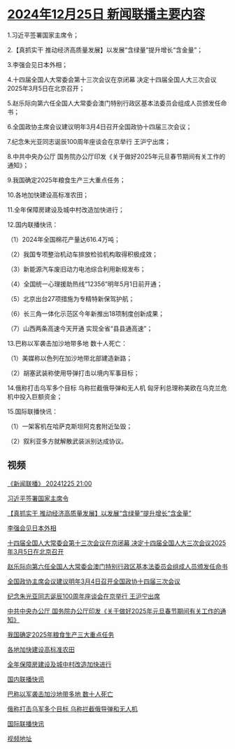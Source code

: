 # [2024年12月25日 新闻联播主要内容](https://tv.cctv.com/lm/xwlb/day/20241225.shtml)

1.习近平签署国家主席令；

2.【真抓实干 推动经济高质量发展】以发展“含绿量”提升增长“含金量”；

3.李强会见日本外相；

4.十四届全国人大常委会第十三次会议在京闭幕 决定十四届全国人大三次会议2025年3月5日在北京召开；

5.赵乐际向第六任全国人大常委会澳门特别行政区基本法委员会组成人员颁发任命书；

6.全国政协主席会议建议明年3月4日召开全国政协十四届三次会议；

7.纪念朱光亚同志诞辰100周年座谈会在京举行 王沪宁出席；

8.中共中央办公厅 国务院办公厅印发《关于做好2025年元旦春节期间有关工作的通知》；

9.我国确定2025年粮食生产三大重点任务；

10.各地加快建设高标准农田；

11.全年保障房建设及城中村改造加快进行；

12.国内联播快讯：

（1）2024年全国棉花产量达616.4万吨；

（2）我国专项整治机动车排放检验机构取得积极成效；

（3）新能源汽车废旧动力电池综合利用新规发布；

（4）全国统一心理援助热线“12356”明年5月1日前开通；

（5）北京出台27项措施为专精特新保驾护航；

（6）长三角一体化示范区今年新推出18项制度创新成果；

（7）山西两条高速今天开通 实现全省“县县通高速”；

13.巴称以军袭击加沙地带多地 数十人死亡：

（1）美媒称以色列在加沙地带北部建造新路；

（2）胡塞武装称使用导弹打击以境内军事目标；

14.俄称打击乌军多个目标 乌称拦截俄导弹和无人机 匈牙利总理称美欧在乌克兰危机中投入巨额资金；

15.国际联播快讯：

（1）一架客机在哈萨克斯坦阿克套附近坠毁；

（2）叙利亚多方就解散武装派别达成协议。

## 视频

[《新闻联播》 20241225 21:00](https://tv.cctv.com/2024/12/25/VIDEbsnxibaJJ1RXXKVpdv5r241225.shtml)

[习近平签署国家主席令](https://tv.cctv.com/2024/12/25/VIDEyXMMB8sexleKpfiFrCQh241225.shtml)

[【真抓实干 推动经济高质量发展】以发展“含绿量”提升增长“含金量”](https://tv.cctv.com/2024/12/25/VIDEG6Mk89QEFmRjf3LYUJLh241225.shtml)

[李强会见日本外相](https://tv.cctv.com/2024/12/25/VIDEv9GO1hLjluF1Dt73BVcl241225.shtml)

[十四届全国人大常委会第十三次会议在京闭幕 决定十四届全国人大三次会议2025年3月5日在北京召开](https://tv.cctv.com/2024/12/25/VIDENOrQHN43PnaPLZffe9q0241225.shtml)

[赵乐际向第六任全国人大常委会澳门特别行政区基本法委员会组成人员颁发任命书](https://tv.cctv.com/2024/12/25/VIDE8an7NLn6fMP3VShHje8J241225.shtml)

[全国政协主席会议建议明年3月4日召开全国政协十四届三次会议](https://tv.cctv.com/2024/12/25/VIDEsJhWv93Bt7SKfyEuufTM241225.shtml)

[纪念朱光亚同志诞辰100周年座谈会在京举行 王沪宁出席](https://tv.cctv.com/2024/12/25/VIDEvem8nxEdl7742jystYTO241225.shtml)

[中共中央办公厅 国务院办公厅印发《关于做好2025年元旦春节期间有关工作的通知》](https://tv.cctv.com/2024/12/25/VIDELQmHpyEbIajeX2p9CJtN241225.shtml)

[我国确定2025年粮食生产三大重点任务](https://tv.cctv.com/2024/12/25/VIDEa0zlUEN97006bfNWvS32241225.shtml)

[各地加快建设高标准农田](https://tv.cctv.com/2024/12/25/VIDEofJxy1qtJ4RW2g0HCQoO241225.shtml)

[全年保障房建设及城中村改造加快进行](https://tv.cctv.com/2024/12/25/VIDEB3JqNgZnO7eHHKjiltv5241225.shtml)

[国内联播快讯](https://tv.cctv.com/2024/12/25/VIDEto17FlQtHZ6UK8Oolpti241225.shtml)

[巴称以军袭击加沙地带多地 数十人死亡](https://tv.cctv.com/2024/12/25/VIDExaIqKEjMt7TMqtl2JmaF241225.shtml)

[俄称打击乌军多个目标 乌称拦截俄导弹和无人机](https://tv.cctv.com/2024/12/25/VIDEk4WZ6hZCjP43su5URP3N241225.shtml)

[国际联播快讯](https://tv.cctv.com/2024/12/25/VIDE3T9InpascSBGtbivEX0b241225.shtml)

[视频地址](https://tv.cctv.com/lm/xwlb/day/20241225.shtml) 

